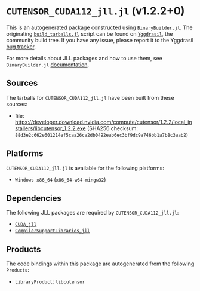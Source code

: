 # `CUTENSOR_CUDA112_jll.jl` (v1.2.2+0)

This is an autogenerated package constructed using [`BinaryBuilder.jl`](https://github.com/JuliaPackaging/BinaryBuilder.jl). The originating [`build_tarballs.jl`](https://github.com/JuliaPackaging/Yggdrasil/blob/fc3bcbf1bf170609b311843b57b9c39fcad8aa1f/C/CUTENSOR/CUTENSOR_CUDA112/build_tarballs.jl) script can be found on [`Yggdrasil`](https://github.com/JuliaPackaging/Yggdrasil/), the community build tree.  If you have any issue, please report it to the Yggdrasil [bug tracker](https://github.com/JuliaPackaging/Yggdrasil/issues).

For more details about JLL packages and how to use them, see `BinaryBuilder.jl` [documentation](https://juliapackaging.github.io/BinaryBuilder.jl/dev/jll/).

## Sources

The tarballs for `CUTENSOR_CUDA112_jll.jl` have been built from these sources:

* file: https://developer.download.nvidia.com/compute/cutensor/1.2.2/local_installers/libcutensor_1.2.2.exe (SHA256 checksum: `88d3e2c662e601214ef5caa26ca2db0492eab6ec3bf9dc9a746bb1a7b8c3aab2`)

## Platforms

`CUTENSOR_CUDA112_jll.jl` is available for the following platforms:

* `Windows x86_64` (`x86_64-w64-mingw32`)

## Dependencies

The following JLL packages are required by `CUTENSOR_CUDA112_jll.jl`:

* [`CUDA_jll`](https://github.com/JuliaBinaryWrappers/CUDA_jll.jl)
* [`CompilerSupportLibraries_jll`](https://github.com/JuliaBinaryWrappers/CompilerSupportLibraries_jll.jl)

## Products

The code bindings within this package are autogenerated from the following `Products`:

* `LibraryProduct`: `libcutensor`
